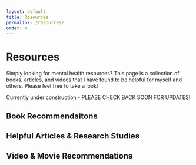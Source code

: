 ```yaml
---
layout: default
title: Resources
permalink: /resources/
order: 4
---
```


# Resources

Simply looking for mental health resources? This page is a collection of books, articles, and videos that I have found to be helpful for myself and others. Please feel free to take a look!

Currently under construction - PLEASE CHECK BACK SOON FOR UPDATES!

## Book Recommendaitons

## Helpful Articles & Research Studies

## Video & Movie Recommendations
